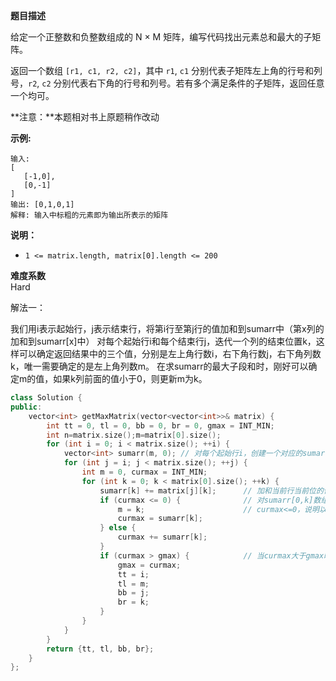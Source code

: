 **题目描述**   

给定一个正整数和负整数组成的 N × M 矩阵，编写代码找出元素总和最大的子矩阵。

返回一个数组 `[r1, c1, r2, c2]`，其中 `r1`, `c1` 分别代表子矩阵左上角的行号和列号，`r2`, `c2` 分别代表右下角的行号和列号。若有多个满足条件的子矩阵，返回任意一个均可。

**注意：**本题相对书上原题稍作改动

**示例:**

```
输入:
[
   [-1,0],
   [0,-1]
]
输出: [0,1,0,1]
解释: 输入中标粗的元素即为输出所表示的矩阵
```

**说明：**

- `1 <= matrix.length, matrix[0].length <= 200`

**难度系数**    
Hard 

解法一： 

我们用i表示起始行，j表示结束行，将第i行至第j行的值加和到sumarr中（第x列的加和到sumarr[x]中）
对每个起始行i和每个结束行j，迭代一个列的结束位置k，这样可以确定返回结果中的三个值，分别是左上角行数i，右下角行数j，右下角列数k，唯一需要确定的是左上角列数m。
在求sumarr的最大子段和时，刚好可以确定m的值，如果k列前面的值小于0，则更新m为k。

```c++
class Solution {
public:
    vector<int> getMaxMatrix(vector<vector<int>>& matrix) {
        int tt = 0, tl = 0, bb = 0, br = 0, gmax = INT_MIN;
        int n=matrix.size();m=matrix[0].size();
        for (int i = 0; i < matrix.size(); ++i) {
            vector<int> sumarr(m, 0); // 对每个起始行i，创建一个对应的sumarr数组，初始置0
            for (int j = i; j < matrix.size(); ++j) {
                int m = 0, curmax = INT_MIN;
                for (int k = 0; k < matrix[0].size(); ++k) {
                    sumarr[k] += matrix[j][k];      // 加和当前行当前位的值到sumarr数组中。
                    if (curmax <= 0) {              // 对sumarr[0,k]数组求最大字段和
                        m = k;                      // curmax<=0，说明以sumarr[k]结尾的最大字段和起点为自己
                        curmax = sumarr[k];
                    } else {
                        curmax += sumarr[k];
                    }
                    if (curmax > gmax) {            // 当curmax大于gmax时，更新tt，tl，bb，br
                        gmax = curmax;
                        tt = i;
                        tl = m;
                        bb = j;
                        br = k;
                    }
                }
            }
        }
        return {tt, tl, bb, br};
    }
};
```



